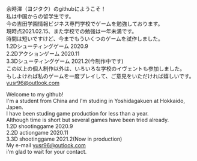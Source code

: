 余時澤（ヨジタク）のgithubにようこそ！  
私は中国からの留学生です。  
今の吉田学園情報ビジネス専門学校でゲームを勉強しております。  
現時点2021.02.15、また学校での勉強は一年未満です。  
時間は短いですけど、今までもういくつのゲームを試作しました。  
1.2Dシューティングゲーム 2020.9  
2.2Dアクションゲーム 2020.11  
3.3Dシューティングゲーム 2021.2(今制作中です)  
この以上の個人制作以外は、いろいろな学校のイヴェントも参加しました。  
もしよければ私のゲームを一度プレイして、ご意見をいただければ嬉しいです。  
yusr96@outlook.com  
  
Welcome to my github!  
I'm a student from China and I'm studing in Yoshidagakuen at Hokkaido, Japen.  
I have been studing game production for less than a year.  
Although time is short but several games have been tried already.  
1.2D shootinggame 2020.9  
2.2D actiongame 2020.11  
3.3D shootinggame 2021.2(Now in production)  
My e-mail yusr96@outlook.com  
i'm glad to wait for your contact.  
